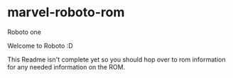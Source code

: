 marvel-roboto-rom
=================

Roboto one

Welcome to Roboto :D

This Readme isn't complete yet so you should hop over to rom information for any needed information on the ROM.
